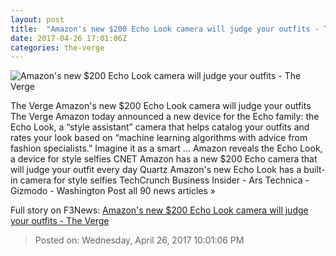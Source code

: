 ```yaml
---
layout: post
title:  "Amazon's new $200 Echo Look camera will judge your outfits - The Verge"
date: 2017-04-26 17:01:06Z
categories: the-verge
---
```


![Amazon's new $200 Echo Look camera will judge your outfits - The Verge](https://cdn0.vox-cdn.com/thumbor/Tfne7CTrpV7z8Ot8SN3AC6smHBw=/0x344:3666x2406/1600x900/cdn0.vox-cdn.com/uploads/chorus_image/image/54459279/Echo_Look__Closet_Shelf.0.jpg)

The Verge Amazon's new $200 Echo Look camera will judge your outfits The Verge Amazon today announced a new device for the Echo family: the Echo Look, a “style assistant” camera that helps catalog your outfits and rates your look based on “machine learning algorithms with advice from fashion specialists.” Imagine it as a smart ... Amazon reveals the Echo Look, a device for style selfies CNET Amazon has a new $200 Echo camera that will judge your outfit every day Quartz Amazon's new Echo Look has a built-in camera for style selfies TechCrunch Business Insider - Ars Technica - Gizmodo - Washington Post all 90 news articles »


Full story on F3News: [Amazon's new $200 Echo Look camera will judge your outfits - The Verge](http://www.f3nws.com/n/YTuTWF)

> Posted on: Wednesday, April 26, 2017 10:01:06 PM
